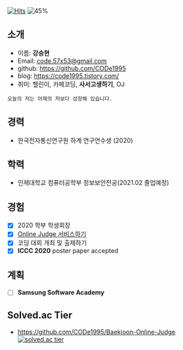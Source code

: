 [![Hits](https://hits.seeyoufarm.com/api/count/incr/badge.svg?url=https%3A%2F%2Fgithub.com%2FCODe1995%2FCODe1995%2Fedit%2Fmain%2FREADME.md&count_bg=%2379C83D&title_bg=%23555555&icon=&icon_color=%23E7E7E7&title=hits&edge_flat=false)](https://hits.seeyoufarm.com)
![45%](https://progress-bar.dev/45?title=update)  

## 소개
- 이름: **강승현**
- Email: code.57x53@gmail.com
- github: https://github.com/CODe1995
- blog: https://code1995.tistory.com/  
- 취미: 헬린이, 카페코딩, **사서고생하기**, OJ
```
오늘의 저는 어제의 저보다 성장해 있습니다.
```

## 경력
- 한국전자통신연구원 하계 연구연수생 (2020)  

## 학력
- 인제대학교 컴퓨터공학부 정보보안전공(2021.02 졸업예정)  

## 경험
- [x] 2020 학부 학생회장
- [x] [Online Judge 서비스하기](http://inje-oj.com:443)
- [x] 코딩 대회 개최 및 출제하기
- [x] **ICCC 2020** poster paper accepted

## 계획
- [ ] **Samsung Software Academy**

## Solved.ac Tier
- https://github.com/CODe1995/Baekjoon-Online-Judge  
[![solved.ac tier](http://mazassumnida.wtf/api/generate_badge?boj=code1995)](https://solved.ac/code1995)
